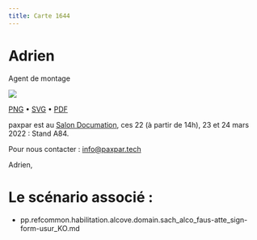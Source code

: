 ```yaml
---
title: Carte 1644
---
```


# Adrien


Agent de montage


![](https://media.paxpar.tech/ludi/card_1644_recto.png)

[PNG](https://media.paxpar.tech/ludi/card_1644_recto.png) • [SVG](https://media.paxpar.tech/ludi/card_1644_recto.svg) • [PDF](https://media.paxpar.tech/ludi/card_1644_recto.pdf)

paxpar est au [Salon Documation](https://www.documation.fr/info_societe/527/paxpartech.html), ces 22 (à partir de 14h), 23 et 24 mars 2022 : Stand A84.

Pour nous contacter : info@paxpar.tech

Adrien, 
# Le scénario associé : 
  - pp.refcommon.habilitation.alcove.domain.sach_alco_faus-atte_sign-form-usur_KO.md 



